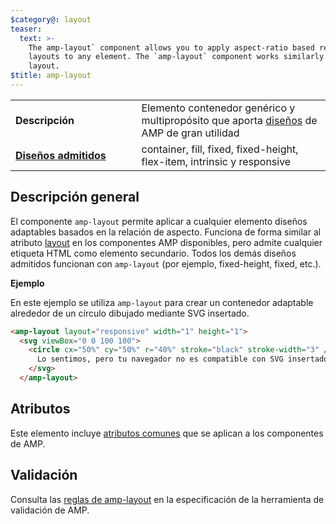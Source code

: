 ```yaml
---
$category@: layout
teaser:
  text: >-
    The amp-layout` component allows you to apply aspect-ratio based responsive
    layouts to any element. The `amp-layout` component works similarly to the
    layout.
$title: amp-layout
---
```



<!--
       Copyright 2016 The AMP HTML Authors. All Rights Reserved.

       Licensed under the Apache License, Version 2.0 (the "License");
     you may not use this file except in compliance with the License.
     You may obtain a copy of the License at

     http://www.apache.org/licenses/LICENSE-2.0

     Unless required by applicable law or agreed to in writing, software
     distributed under the License is distributed on an "AS-IS" BASIS,
     WITHOUT WARRANTIES OR CONDITIONS OF ANY KIND, either express or implied.
     See the License for the specific language governing permissions and
     limitations under the License.
-->



<table>
  <tr>
    <td width="40%"><strong>Descripción</strong></td>
    <td>Elemento contenedor genérico y multipropósito que aporta <a href="../../../documentation/guides-and-tutorials/develop/style_and_layout/control_layout.md#the-layout-attribute">diseños</a> de AMP de gran utilidad</td>
  </tr>
  <tr>
    <td class="col-fourty"><strong><a href="../../../documentation/guides-and-tutorials/develop/style_and_layout/control_layout.md">Diseños admitidos</a></strong></td>
    <td>container, fill, fixed, fixed-height, flex-item, intrinsic y responsive</td>
  </tr>
</table>

## Descripción general

El componente `amp-layout` permite aplicar a cualquier elemento diseños adaptables basados en la relación de aspecto. Funciona de forma similar al atributo [layout](../../../documentation/guides-and-tutorials/develop/style_and_layout/control_layout.md#the-layout-attribute) en los componentes AMP disponibles, pero admite cualquier etiqueta HTML como elemento secundario. Todos los demás diseños admitidos funcionan con `amp-layout` (por ejemplo, fixed-height, fixed, etc.).

**Ejemplo**

En este ejemplo se utiliza `amp-layout` para crear un contenedor adaptable alrededor de un círculo dibujado mediante SVG insertado.

```html
<amp-layout layout="responsive" width="1" height="1">
  <svg viewBox="0 0 100 100">
    <circle cx="50%" cy="50%" r="40%" stroke="black" stroke-width="3" />
      Lo sentimos, pero tu navegador no es compatible con SVG insertado.
    </svg>
  </amp-layout>
```

## Atributos

Este elemento incluye [atributos comunes](../../../documentation/guides-and-tutorials/learn/common_attributes.md) que se aplican a los componentes de AMP.

## Validación

Consulta las [reglas de amp-layout](https://github.com/ampproject/amphtml/blob/master/validator/validator-main.protoascii) en la especificación de la herramienta de validación de AMP.
